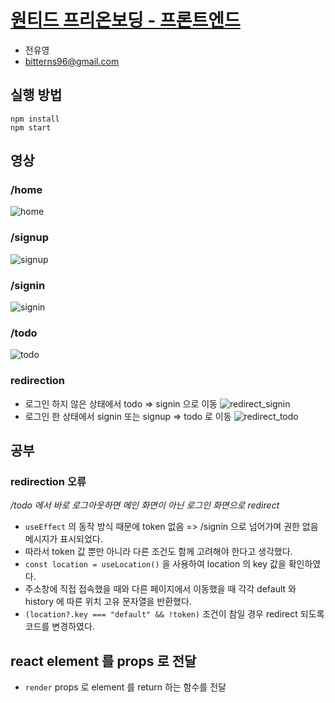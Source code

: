# [원티드 프리온보딩 - 프론트엔드](https://github.com/walking-sunset/selection-task)

- 전유영
- bitterns96@gmail.com

## 실행 방법

```shell
npm install
npm start
```

## 영상

### /home

![home](https://github.com/PollyGotACracker/wanted-pre-onboarding-frontend/assets/92136750/c828ae21-773e-4604-975d-8b4008f56693)

### /signup

![signup](https://github.com/PollyGotACracker/wanted-pre-onboarding-frontend/assets/92136750/acd6e801-1f1d-425a-aa1f-27d1c9c99453)

### /signin

![signin](https://github.com/PollyGotACracker/wanted-pre-onboarding-frontend/assets/92136750/de2a5083-7468-44c5-b867-13067c61b4d9)

### /todo

![todo](https://github.com/PollyGotACracker/wanted-pre-onboarding-frontend/assets/92136750/ecbd31ad-7b8c-4a37-a3fd-f76a090d3bc1)

### redirection

- 로그인 하지 않은 상태에서 todo => signin 으로 이동
  ![redirect_signin](https://github.com/PollyGotACracker/wanted-pre-onboarding-frontend/assets/92136750/801b5628-8160-4455-8016-6a632e8584bf)
- 로그인 한 상태에서 signin 또는 signup => todo 로 이동
  ![redirect_todo](https://github.com/PollyGotACracker/wanted-pre-onboarding-frontend/assets/92136750/82e61a99-78ae-4543-9497-4d0d309c4572)

## 공부

### redirection 오류

_/todo 에서 바로 로그아웃하면 메인 화면이 아닌 로그인 화면으로 redirect_

- `useEffect` 의 동작 방식 때문에 token 없음 => /signin 으로 넘어가며 권한 없음 메시지가 표시되었다.
- 따라서 token 값 뿐만 아니라 다른 조건도 함께 고려해야 한다고 생각했다.
- `const location = useLocation()` 을 사용하여 location 의 key 값을 확인하였다.
- 주소창에 직접 접속했을 때와 다른 페이지에서 이동했을 때 각각 default 와 history 에 따른 위치 고유 문자열을 반환했다.
- `(location?.key === "default" && !token)` 조건이 참일 경우 redirect 되도록 코드를 변경하였다.

## react element 를 props 로 전달

- `render` props 로 element 를 return 하는 함수를 전달
